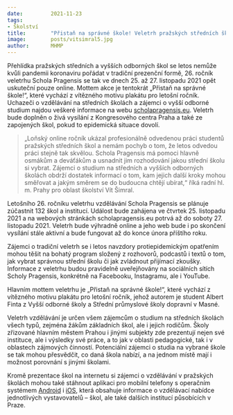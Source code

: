 ```yaml
---
date:         2021-11-23
tags:         
- Školství
title:        "Přistaň na správné škole! Veletrh pražských středních škol Schola Pragensis 2021 bude znovu online"
image: 	      posts/vitsimral5.jpg
author:       MHMP
---
```


Přehlídka pražských středních a vyšších odborných škol se letos nemůže kvůli pandemii koronaviru pořádat v tradiční prezenční formě, 26. ročník veletrhu Schola Pragensis se tak ve dnech 25. až 27. listopadu 2021 opět uskuteční pouze online. Mottem akce je tentokrát „Přistaň na správné škole!“, které vychází z vítězného motivu plakátu pro letošní ročník. Uchazeči o vzdělávání na středních školách a zájemci o vyšší odborné studium najdou veškeré informace na webu [scholapragensis.eu](https://scholapragensis.eu). Veletrh bude doplněn o živá vysílání z Kongresového centra Praha a také ze zapojených škol, pokud to epidemická situace dovolí.

> „Loňský online ročník ukázal profesionálně odvedenou práci studentů pražských středních škol a nemám pochyb o tom, že letos odvedou práci stejně tak skvělou. Schola Pragensis má pomoci hlavně osmákům a deváťákům a usnadnit jim rozhodování jakou střední školu si vybrat. Zájemci o studium na středních a vyšších odborných školách obdrží dostatek informací o tom, kam jejich další kroky mohou směřovat a jakým směrem se do budoucna chtějí ubírat,“ říká radní hl. m. Prahy pro oblast školství Vít Šimral.

Letošního 26. ročníku veletrhu vzdělávání Schola Pragensis se plánuje zúčastnit 132 škol a institucí. Událost bude zahájena ve čtvrtek 25. listopadu 2021 a na webových stránkách scholapragensis.eu potrvá až do soboty 27. listopadu 2021. Veletrh bude výhradně online a jeho web bude i po skončení vysílání stále aktivní a bude fungovat až do konce února příštího roku.

Zájemci o tradiční veletrh se i letos navzdory protiepidemickým opatřením mohou těšit na bohatý program složený z rozhovorů, podcastů i textů o tom, jak vybrat správnou střední školu či jak zvládnout přijímací zkoušky. Informace z veletrhu budou pravidelně uveřejňovány na sociálních sítích Scholy Pragensis, konkrétně na Facebooku, Instagramu, ale i YouTube.

Hlavním mottem veletrhu je „Přistaň na správné škole!“, které vychází z vítězného motivu plakátu pro letošní ročník, jehož autorem je student Albert Finta z Vyšší odborné školy a Střední průmyslové školy dopravní v Masné.

Veletrh vzdělávání je určen všem zájemcům o studium na středních školách všech typů, zejména žákům základních škol, ale i jejich rodičům. Školy zřizované hlavním městem Prahou i jinými subjekty zde prezentují nejen své instituce, ale i výsledky své práce, a to jak v oblasti pedagogické, tak i v oblastech zájmových činností. Potenciální zájemci o studia na vybrané škole se tak mohou přesvědčit, co daná škola nabízí, a na jednom místě mají i možnost porovnání s jinými školami.

Kromě prezentace škol na internetu si zájemci o vzdělávání v pražských školách mohou také stáhnout aplikaci pro mobilní telefony s operačním systémem [Android](https://play.google.com/store/apps/details?id=com.pragensis&hl=cs) i [iOS](https://apps.apple.com/cz/app/schola-pragensis/id1527732959?l=cs), která obsahuje informace o vzdělávací nabídce jednotlivých vystavovatelů – škol, ale také dalších institucí působících v Praze.
